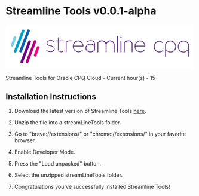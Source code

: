 # Streamline Tools v0.0.1-alpha

![Logo](SLCPQ_LOGO_SITE.png)

Streamline Tools for Oracle CPQ Cloud - Current hour(s) - 15

## Installation Instructions

1) Download the latest version of Streamline Tools [here](https://github.com/loganbek/streamlineTools/releases/tag/v0.0.1-alpha).

2) Unzip the file into a streamLineTools folder.

3) Go to "brave://extensions/" or "chrome://extensions/" in your favorite browser.

4) Enable Developer Mode.

5) Press the "Load unpacked" button.

6) Select the unzipped streamLineTools folder.

7) Congratulations you've successfully installed Streamline Tools!

<!-- 
### Additional

brave://flags/ 

If you want to experiment with the Native File System API locally, enable the #native-file-system-api flag in chrome://flags

WARNING: CAUSES MOST EXTENSIONS TO CRASH
-->
